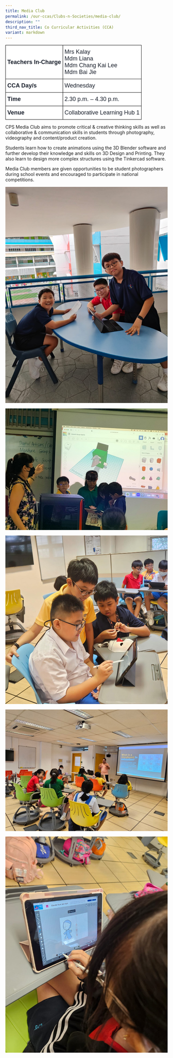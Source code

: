 ```yaml
---
title: Media Club
permalink: /our-ccas/Clubs-n-Societies/media-club/
description: ""
third_nav_title: Co Curricular Activities (CCA)
variant: markdown
---
```

<style type="text/css">
.tg  {border-collapse:collapse;border-spacing:0;}
.tg td{border-color:black;border-style:solid;border-width:1px;font-family:Arial, sans-serif;font-size:14px;
  overflow:hidden;padding:10px 5px;word-break:normal;}
.tg th{border-color:black;border-style:solid;border-width:1px;font-family:Arial, sans-serif;font-size:14px;
  font-weight:normal;overflow:hidden;padding:10px 5px;word-break:normal;}
.tg .tg-via6{background-color:#FFF;color:#1A202C;font-size:18px;font-weight:bold;text-align:left;vertical-align:middle}
.tg .tg-l3od{background-color:#FFF;color:#1A202C;font-size:18px;text-align:left;vertical-align:middle}
</style>
<table class="tg">
<thead>
  <tr>
    <th class="tg-via6"><span style="font-weight:bold;color:#1A202C;background-color:#FFF">Teachers In-Charge</span></th>
    <th class="tg-l3od"><span style="font-weight:normal;color:#1A202C;background-color:#FFF">Mrs Kalay</span><br><span style="font-weight:normal;color:#1A202C;background-color:#FFF">Mdm Liana</span><br><span style="font-weight:normal;color:#1A202C;background-color:#FFF">Mdm Chang Kai Lee</span><br><span style="font-weight:normal;color:#1A202C;background-color:#FFF">Mdm Bai Jie</span></th>
  </tr>
</thead>
<tbody>
  <tr>
    <td class="tg-via6"><span style="font-weight:bold;color:#1A202C;background-color:#FFF">CCA Day/s</span></td>
    <td class="tg-l3od"><span style="color:#1A202C;background-color:#FFF">Wednesday</span></td>
  </tr>
  <tr>
    <td class="tg-via6"><span style="font-weight:bold;color:#1A202C;background-color:#FFF">Time</span></td>
    <td class="tg-l3od"><span style="color:#1A202C;background-color:#FFF">2.30 p.m. – 4.30 p.m.</span></td>
  </tr>
  <tr>
    <td class="tg-via6"><span style="font-weight:bold;color:#1A202C;background-color:#FFF">Venue</span></td>
    <td class="tg-l3od"><span style="color:#1A202C;background-color:#FFF">Collaborative Learning Hub 1</span></td>
  </tr>
</tbody>
</table>
	
CPS Media Club aims to promote critical &amp; creative thinking skills as well as collaborative &amp; communication skills in students through photography, videography and content/product creation. 

Students learn how to create animations using the 3D Blender software and further develop their knowledge and skills on 3D Design and Printing. They also learn to design more complex structures using the Tinkercad software.

Media Club members are given opportunities to be student photographers during school events and encouraged to participate in national competitions.

![](/images/MEDIA_CLUB_1.jpg)

![](/images/MEDIA_CLUB_2.jpg)

![](/images/MEDIA_CLUB_3.jpg)

![](/images/MEDIA_CLUB_4.jpg)

![](/images/MEDIA_CLUB_5.jpg)